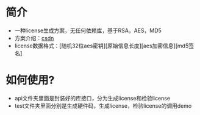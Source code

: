 # 简介
- 一种license生成方案，无任何依赖库，基于RSA，AES，MD5
- 方案介绍：[csdn](https://mp.csdn.net/mp_blog/creation/success/136027211)
- license数据格式：[随机32位aes密钥][原始信息长度][aes加密信息][md5签名]

# 如何使用?
- api文件夹里面是封装好的库接口，分为生成license和检验license
- test文件夹里面分别是生成硬件码，生成license，检验license的调用demo